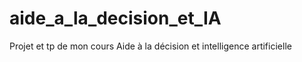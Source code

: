 # aide_a_la_decision_et_IA
Projet et tp de mon cours Aide à la décision et intelligence artificielle
